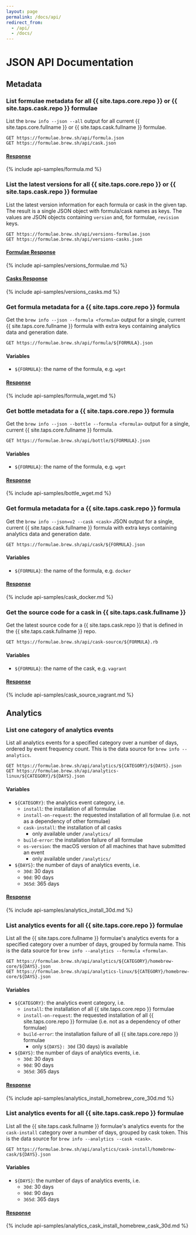 ```yaml
---
layout: page
permalink: /docs/api/
redirect_from:
  - /api/
  - /docs/
---
```

# JSON API Documentation

## Metadata

### List formulae metadata for all {{ site.taps.core.repo }} or {{ site.taps.cask.repo }} formulae
List the `brew info --json --all` output for all current {{ site.taps.core.fullname }} or {{ site.taps.cask.fullname }} formulae.

```
GET https://formulae.brew.sh/api/formula.json
GET https://formulae.brew.sh/api/cask.json
```

#### [Response](https://formulae.brew.sh/api/formula.json)
{% include api-samples/formula.md %}

### List the latest versions for all {{ site.taps.core.repo }} or {{ site.taps.cask.repo }} formulae
List the latest version information for each formula or cask in the given tap. The result is a single JSON object with formula/cask names as keys. The values are JSON objects containing `version` and, for formulae, `revision` keys.

```
GET https://formulae.brew.sh/api/versions-formulae.json
GET https://formulae.brew.sh/api/versions-casks.json
```

#### [Formulae Response](https://formulae.brew.sh/api/versions-formulae.json)
{% include api-samples/versions_formulae.md %}

#### [Casks Response](https://formulae.brew.sh/api/versions-casks.json)
{% include api-samples/versions_casks.md %}

### Get formula metadata for a {{ site.taps.core.repo }} formula
Get the `brew info --json --formula <formula>` output for a single, current {{ site.taps.core.fullname }} formula with extra keys containing analytics data and generation date.

```
GET https://formulae.brew.sh/api/formula/${FORMULA}.json
```

#### Variables
- `${FORMULA}`: the name of the formula, e.g. `wget`

#### [Response](https://formulae.brew.sh/api/formula/wget.json)
{% include api-samples/formula_wget.md %}

### Get bottle metadata for a {{ site.taps.core.repo }} formula
Get the `brew info --json --bottle --formula <formula>` output for a single, current {{ site.taps.core.fullname }} formula.

```
GET https://formulae.brew.sh/api/bottle/${FORMULA}.json
```

#### Variables
- `${FORMULA}`: the name of the formula, e.g. `wget`

#### [Response](https://formulae.brew.sh/api/bottle/wget.json)
{% include api-samples/bottle_wget.md %}

### Get formula metadata for a {{ site.taps.cask.repo }} formula
Get the `brew info --json=v2 --cask <cask>` JSON output for a single, current {{ site.taps.cask.fullname }} formula with extra keys containing analytics data and generation date.

```
GET https://formulae.brew.sh/api/cask/${FORMULA}.json
```

#### Variables
- `${FORMULA}`: the name of the formula, e.g. `docker`

#### [Response](https://formulae.brew.sh/api/cask/docker.json)
{% include api-samples/cask_docker.md %}

### Get the source code for a cask in {{ site.taps.cask.fullname }}
Get the latest source code for a {{ site.taps.cask.repo }} that is defined in the {{ site.taps.cask.fullname }} repo.

```
GET https://formulae.brew.sh/api/cask-source/${FORMULA}.rb
```

#### Variables
- `${FORMULA}`: the name of the cask, e.g. `vagrant`

#### [Response](https://formulae.brew.sh/api/cask-source/vagrant.json)
{% include api-samples/cask_source_vagrant.md %}

## Analytics

### List one category of analytics events
List all analytics events for a specified category over a number of days, ordered by event frequency count. This is the data source for `brew info --analytics`.

```
GET https://formulae.brew.sh/api/analytics/${CATEGORY}/${DAYS}.json
GET https://formulae.brew.sh/api/analytics-linux/${CATEGORY}/${DAYS}.json
```

#### Variables
- `${CATEGORY}`: the analytics event category, i.e.
  - `install`: the installation of all formulae
  - `install-on-request`: the requested installation of all formulae (i.e. not as a dependency of other formulae)
  - `cask-install`: the installation of all casks
    - only available under `/analytics/`
  - `build-error`: the installation failure of all formulae
  - `os-version`: the macOS version of all machines that have submitted an event
    - only available under `/analytics/`
- `${DAYS}`: the number of days of analytics events, i.e.
  - `30d`: 30 days
  - `90d`: 90 days
  - `365d`: 365 days

#### [Response](https://formulae.brew.sh/api/analytics/install/30d.json)
{% include api-samples/analytics_install_30d.md %}

### List analytics events for all {{ site.taps.core.repo }} formulae
List all the {{ site.taps.core.fullname }} formulae's analytics events for a specified category over a number of days, grouped by formula name. This is the data source for `brew info --analytics --formula <formula>`.

```
GET https://formulae.brew.sh/api/analytics/${CATEGORY}/homebrew-core/${DAYS}.json
GET https://formulae.brew.sh/api/analytics-linux/${CATEGORY}/homebrew-core/${DAYS}.json
```

#### Variables
- `${CATEGORY}`: the analytics event category, i.e.
  - `install`: the installation of all {{ site.taps.core.repo }} formulae
  - `install-on-request`: the requested installation of all {{ site.taps.core.repo }} formulae (i.e. not as a dependency of other formulae)
  - `build-error`: the installation failure of all {{ site.taps.core.repo }} formulae
    - only `${DAYS}: 30d` (30 days) is available
- `${DAYS}`: the number of days of analytics events, i.e.
  - `30d`: 30 days
  - `90d`: 90 days
  - `365d`: 365 days

#### [Response](https://formulae.brew.sh/api/analytics/install/homebrew-core/30d.json)
{% include api-samples/analytics_install_homebrew_core_30d.md %}

### List analytics events for all {{ site.taps.cask.repo }} formulae
List all the {{ site.taps.cask.fullname }} formulae's analytics events for the `cask-install` category over a number of days, grouped by cask token.  This is the data source for `brew info --analytics --cask <cask>`.
```
GET https://formulae.brew.sh/api/analytics/cask-install/homebrew-cask/${DAYS}.json
```

#### Variables
- `${DAYS}`: the number of days of analytics events, i.e.
  - `30d`: 30 days
  - `90d`: 90 days
  - `365d`: 365 days

#### [Response](https://formulae.brew.sh/api/analytics/cask-install/homebrew-cask/30d.json)
{% include api-samples/analytics_cask_install_homebrew_cask_30d.md %}
